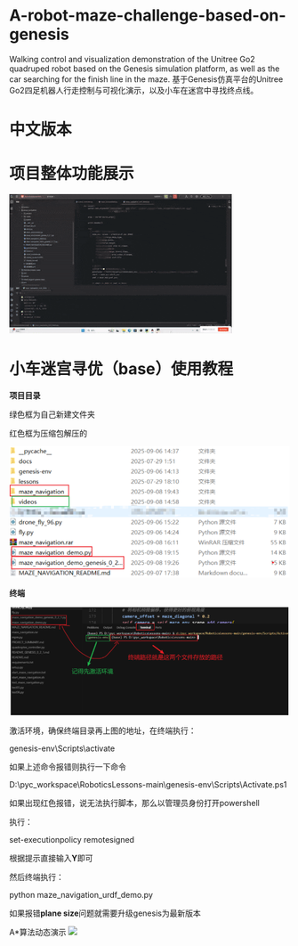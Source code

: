 # A-robot-maze-challenge-based-on-genesis
Walking control and visualization demonstration of the Unitree Go2 quadruped robot based on the Genesis simulation platform, as well as the car searching for the finish line in the maze.
基于Genesis仿真平台的Unitree Go2四足机器人行走控制与可视化演示，以及小车在迷宫中寻找终点线。
# 中文版本
# 项目整体功能展示

![](./figure/2.gif?msec=1759325406919)

# 小车迷宫寻优（base）使用教程

**项目目录**

绿色框为自己新建文件夹

红色框为压缩包解压的

![](./figure/1.png?msec=1759325406919)


**终端**

![](./figure/2.png?msec=1759325406919)

激活环境，确保终端目录再上图的地址，在终端执行：

genesis-env\Scripts\activate

如果上述命令报错则执行一下命令

D:\pyc_workspace\RoboticsLessons-main\genesis-env\Scripts\Activate.ps1

如果出现红色报错，说无法执行脚本，那么以管理员身份打开powershell

执行：

set-executionpolicy remotesigned

根据提示直接输入**Y**即可

然后终端执行：

python maze_navigation_urdf_demo.py

如果报错**plane size**问题就需要升级genesis为最新版本

A*算法动态演示
![](./figure/1.gif?msec=1759325406919)
